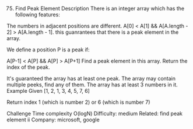 75. Find Peak Element
Description
There is an integer array which has the following features:

The numbers in adjacent positions are different.
A[0] < A[1] && A[A.length - 2] > A[A.length - 1].
this guanrantees that there is a peak element in the array. 

We define a position P is a peak if:

A[P-1] < A[P] && A[P] > A[P+1]
Find a peak element in this array. Return the index of the peak.

It's guaranteed the array has at least one peak.
The array may contain multiple peeks, find any of them.
The array has at least 3 numbers in it.
Example
Given [1, 2, 1, 3, 4, 5, 7, 6]

Return index 1 (which is number 2) or 6 (which is number 7)

Challenge
Time complexity O(logN)
Difficulty: medium
Related: find peak element ii
Company: microsoft, google
